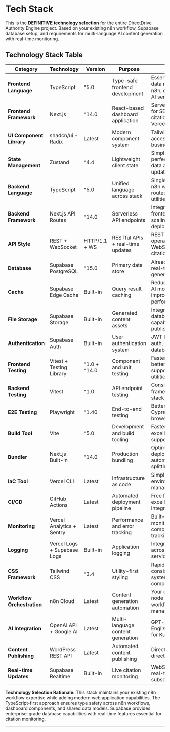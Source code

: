 # Tech Stack

This is the **DEFINITIVE technology selection** for the entire DirectDrive Authority Engine project. Based on your existing n8n workflow, Supabase database setup, and requirements for multi-language AI content generation with real-time monitoring.

## Technology Stack Table

| Category | Technology | Version | Purpose | Rationale |
|----------|------------|---------|---------|-----------|
| **Frontend Language** | TypeScript | ^5.0 | Type-safe frontend development | Essential for shared data models between n8n, dashboard, and AI services |
| **Frontend Framework** | Next.js | ^14.0 | React-based dashboard application | Server-side rendering for SEO, API routes for citation monitoring, Vercel optimization |
| **UI Component Library** | shadcn/ui + Radix | Latest | Modern component system | Tailwind-compatible, accessible, perfect for business dashboards |
| **State Management** | Zustand | ^4.4 | Lightweight client state | Simpler than Redux, perfect for dashboard data and real-time updates |
| **Backend Language** | TypeScript | ^5.0 | Unified language across stack | Single language for n8n workflows, API routes, and shared utilities |
| **Backend Framework** | Next.js API Routes | ^14.0 | Serverless API endpoints | Integrated with frontend, serverless scaling, Vercel deployment |
| **API Style** | REST + WebSocket | HTTP/1.1 + WS | RESTful APIs + real-time updates | REST for CRUD operations, WebSocket for live citation monitoring |
| **Database** | Supabase PostgreSQL | ^15.0 | Primary data store | Already implemented, real-time capabilities, generous free tier |
| **Cache** | Supabase Edge Cache | Built-in | Query result caching | Reduces API costs for AI model calls, improves dashboard performance |
| **File Storage** | Supabase Storage | Built-in | Generated content assets | Integrated with database, CDN capabilities for published content |
| **Authentication** | Supabase Auth | Built-in | User authentication system | JWT tokens, social auth, integrated with database RLS |
| **Frontend Testing** | Vitest + Testing Library | ^1.0 + ^14.0 | Component and unit testing | Faster than Jest, better TypeScript support, React testing utilities |
| **Backend Testing** | Vitest | ^1.0 | API endpoint testing | Consistent testing framework across stack |
| **E2E Testing** | Playwright | ^1.40 | End-to-end testing | Better reliability than Cypress, multi-browser support |
| **Build Tool** | Vite | ^5.0 | Development and build tooling | Faster than Webpack, excellent TypeScript support |
| **Bundler** | Next.js Built-in | ^14.0 | Production bundling | Optimized for Vercel deployment, automatic code splitting |
| **IaC Tool** | Vercel CLI | Latest | Infrastructure as code | Simple deployment, environment management |
| **CI/CD** | GitHub Actions | Latest | Automated deployment pipeline | Free for public repos, excellent Vercel integration |
| **Monitoring** | Vercel Analytics + Sentry | Latest | Performance and error tracking | Built-in performance monitoring, comprehensive error tracking |
| **Logging** | Vercel Logs + Supabase Logs | Built-in | Application logging | Integrated logging across platform services |
| **CSS Framework** | Tailwind CSS | ^3.4 | Utility-first styling | Rapid development, consistent design system, shadcn/ui compatibility |
| **Workflow Orchestration** | n8n Cloud | Latest | Content generation automation | Your existing 60+ node workflow, visual workflow management |
| **AI Integration** | OpenAI API + Google AI | Latest | Multi-language content generation | GPT-4 for English/Arabic, Gemini for Kurdish/Farsi |
| **Content Publishing** | WordPress REST API | Latest | Automated content publishing | Direct integration with directdrivelogistic.com |
| **Real-time Updates** | Supabase Realtime | Built-in | Live citation monitoring | WebSocket-based real-time database subscriptions |

**Technology Selection Rationale:**
This stack maintains your existing n8n workflow expertise while adding modern web application capabilities. The TypeScript-first approach ensures type safety across n8n workflows, dashboard components, and shared data models. Supabase provides enterprise-grade database capabilities with real-time features essential for citation monitoring.

---
